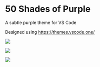 # 50 Shades of Purple

A subtle purple theme for VS Code

Designed using https://themes.vscode.one/

![](images/screenshot1.jpg)

![](images/screenshot2.jpg)

![](images/screenshot3.jpg)
